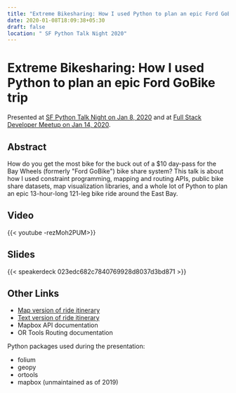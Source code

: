 ```yaml
---
title: "Extreme Bikesharing: How I used Python to plan an epic Ford GoBike trip"
date: 2020-01-08T18:09:38+05:30
draft: false
location: " SF Python Talk Night 2020"
---
```


Extreme Bikesharing: How I used Python to plan an epic Ford GoBike trip
=======================================================================

Presented at [SF Python Talk Night on Jan 8, 2020](https://www.meetup.com/sfpython/events/xkwxvqybccblb/) and at [Full Stack Developer Meetup on Jan 14, 2020](https://www.meetup.com/Full-Stack-Development-Meetup-Group/events/267022346/).

Abstract
--------

How do you get the most bike for the buck out of a $10 day-pass for the Bay Wheels (formerly "Ford GoBike") bike share system? This talk is about how I used constraint programming, mapping and routing APIs, public bike share datasets, map visualization libraries, and a whole lot of Python to plan an epic 13-hour-long 121-leg bike ride around the East Bay.

Video
-----

{{< youtube -rezMoh2PUM>}}

Slides
------

{{< speakerdeck 023edc682c7840769928d8037d3bd871 >}}

Other Links
-----------

* [Map version of ride itinerary](https://jonemo.github.io/fordgobikesunday/)
* [Text version of ride itinerary](https://jonemo.github.io/fordgobikesunday/itinerary.html)
* Mapbox API documentation
* OR Tools Routing documentation

Python packages used during the presentation:

* folium
* geopy
* ortools
* mapbox (unmaintained as of 2019)
